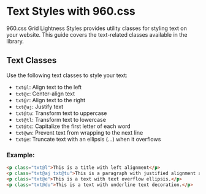 
# Text Styles with 960.css

960.css Grid Lightness Styles provides utility classes for styling text on your website. This guide covers the text-related classes available in the library.

## Text Classes

Use the following text classes to style your text:

- `txt@l`: Align text to the left
- `txt@c`: Center-align text
- `txt@r`: Align text to the right
- `txt@aj`: Justify text
- `txt@tu`: Transform text to uppercase
- `txt@tl`: Transform text to lowercase
- `txt@tc`: Capitalize the first letter of each word
- `txt@wn`: Prevent text from wrapping to the next line
- `txt@e`: Truncate text with an ellipsis (...) when it overflows

### Example:

```html
<p class="txt@l">This is a title with left alignment</p>
<p class="txt@aj txt@tu">This is a paragraph with justified alignment and text transformation to uppercase.</p>
<p class="txt@e">This is a text with text overflow ellipsis.</p>
<p class="txt@du">This is a text with underline text decoration.</p>
```
